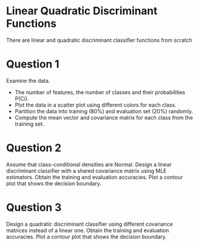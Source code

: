 # Linear Quadratic Discriminant Functions

There are linear and quadratic discriminant classifier functions from scratch

# Question 1

Examine the data.
* The number of features, the number of classes and their probabilities P(Ci).
* Plot the data in a scatter plot using different colors for each class.
* Partition the data into training (80%) and evaluation set (20%) randomly.
* Compute the mean vector and covariance matrix for each class from the training set.

# Question 2

Assume that class-conditional densities are Normal. Design a linear discriminant classifier with a shared covariance matrix using MLE estimators. Obtain the training and evaluation accuracies. Plot a contour plot that shows the decision boundary. 

# Question 3

Design a quadratic discriminant classifier using different covariance matrices instead of a linear one. Obtain the training and evaluation accuracies. Plot a contour plot that shows the decision boundary.
